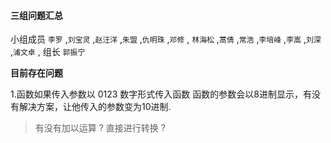 #### 三组问题汇总 

小组成员 `李罗` ,`刘宝灵` ,`赵汪洋` ,`朱盟` ,`仇明珠` ,`邓修` , `林海松` ,`蒿倩` ,`常浩` ,`李培峰` ,`李嵩` ,`刘深` ,`浦文卓` , 组长 `郭振宁`

**目前存在问题**

1.函数如果传入参数以 0123 数字形式传入函数 函数的参数会以8进制显示，有没有解决方案，让他传入的参数变为10进制.

> 有没有加以运算 ? 直接进行转换 ? 